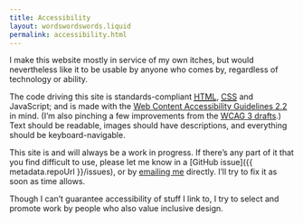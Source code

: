 ```yaml
---
title: Accessibility
layout: wordswordswords.liquid
permalink: accessibility.html
---
```


I make this website mostly in service of my own itches, but would nevertheless like it to be usable by anyone who comes by, regardless of technology or ability.

The code driving this site is standards-compliant [<abbr title="HyperText Markup Language">HTML</abbr>](https://html.spec.whatwg.org), [<abbr title="Cascading Style Sheets">CSS</abbr>](https://www.w3.org/Style/CSS) and JavaScript; and is made with the [Web Content Accessibility Guidelines 2.2](https://www.w3.org/TR/WCAG22) in mind. (I’m also pinching a few improvements from the [<abbr>WCAG 3</abbr> drafts](https://www.w3.org/TR/wcag3).) Text should be readable, images should have descriptions, and everything should be keyboard-navigable.

This site is and will always be a work in progress. If there’s any part of it that you find difficult to use, please let me know in a [GitHub issue]({{ metadata.repoUrl }}/issues), or by <a href="&#109;&#97;&#73;&#108;&#116;&#111;&#58;{{ metadata.email }}">emailing me</a> directly. I’ll try to fix it as soon as time allows.

Though I can’t guarantee accessibility of stuff I link to, I try to select and promote work by people who also value inclusive design.
